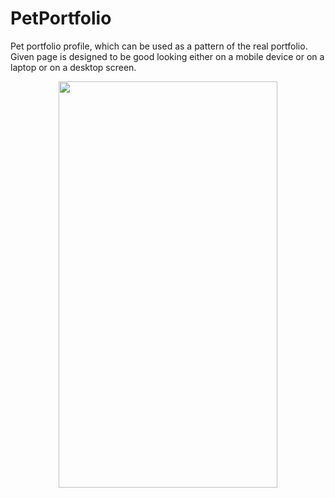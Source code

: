 # PetPortfolio

Pet portfolio profile, which can be used as a pattern of the real portfolio. Given page is designed to be good looking either on a mobile device or on a laptop or on a desktop screen.

<p align="center">
  <img src="https://github.com/ihorshvh/PetPortfolio/blob/main/index.png" width="350" height="650"/>
</p>
